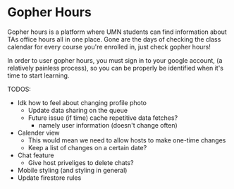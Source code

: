 # Gopher Hours

Gopher hours is a platform where UMN students can find information about
TAs office hours all in one place. Gone are the days of checking the
class calendar for every course you're enrolled in, just check
gopher hours!

In order to user gopher hours, you must sign in to your google account,
(a relatively painless process), so you can be properly be identified when it's
time to start learning.

TODOS:
* Idk how to feel about changing profile photo
  * Update data sharing on the queue
  * Future issue (if time) cache repetitive data fetches?
    * namely user information (doesn't change often)
* Calender view
  * This would mean we need to allow hosts to make one-time changes
  * Keep a list of changes on a certain date?
* Chat feature
  * Give host priveliges to delete chats?
* Mobile styling (and styling in general)
* Update firestore rules